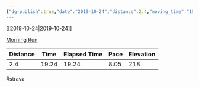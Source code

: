 ```yaml
---
{"dg-publish":true,"date":"2019-10-24","distance":2.4,"moving_time":"19:24","elapsed_time":"19:24","pace":"8:05","total_elevation_gain":218,"url":"https://www.strava.com/activities/2814655664","permalink":"/01-personal/strava/2019-10-24-morning-run/","dgPassFrontmatter":true}
---
```



[[2019-10-24\|2019-10-24]]

[Morning Run](https://www.strava.com/activities/2814655664)

| Distance | Time  | Elapsed Time | Pace | Elevation |
| -------- | ----- | ------------ | ---- | --------- |
| 2.4      | 19:24 | 19:24        | 8:05 | 218       |




#strava
